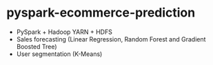 # pyspark-ecommerce-prediction

- PySpark + Hadoop YARN + HDFS
- Sales forecasting (Linear Regression, Random Forest and Gradient Boosted Tree)
- User segmentation (K-Means)
